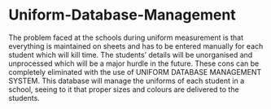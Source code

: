 # Uniform-Database-Management
The problem faced at the schools during uniform measurement is that everything is maintained on sheets and has to be entered manually for each student which will kill time.
The students’ details will be unorganised and unprocessed which will be a major hurdle in the future. These cons can be completely eliminated with the use of UNIFORM DATABASE MANAGEMENT SYSTEM. This database will manage the uniforms of each student in a school, seeing to it that proper sizes and colours are delivered to the students.


